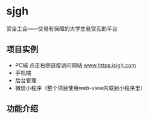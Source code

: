 # sjgh
赏金工会——交易有保障的大学生悬赏互助平台

## 项目实例
* PC端
点击右侧链接访问网站 www.https:isjgh.com
* 手机端
* 后台管理
* 微信小程序（整个项目使用web-view内联到小程序里）

## 功能介绍

